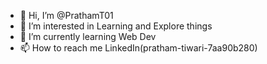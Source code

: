 - 👋 Hi, I’m @PrathamT01
- 👀 I’m interested in Learning and Explore things
- 🌱 I’m currently learning Web Dev
- 📫 How to reach me LinkedIn(pratham-tiwari-7aa90b280)

<!---
PrathamT01/PrathamT01 is a ✨ special ✨ repository because its `README.md` (this file) appears on your GitHub profile.
You can click the Preview link to take a look at your changes.
--->
